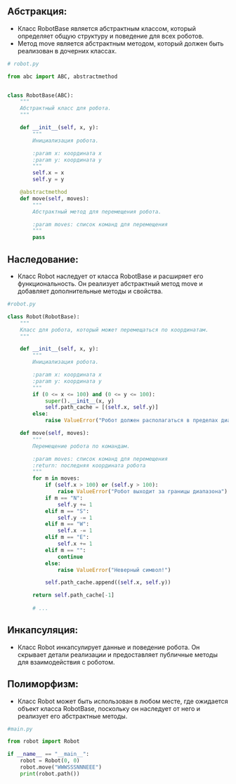 ## Абстракция: 
 - Класс RobotBase является абстрактным классом, который определяет общую структуру и поведение для всех роботов. 
 - Метод move является абстрактным методом, который должен быть реализован в дочерних классах.

```py
# robot.py

from abc import ABC, abstractmethod


class RobotBase(ABC):
    """
    Абстрактный класс для робота.
    """

    def __init__(self, x, y):
        """
        Инициализация робота.

        :param x: координата x
        :param y: координата y
        """
        self.x = x
        self.y = y

    @abstractmethod
    def move(self, moves):
        """
        Абстрактный метод для перемещения робота.

        :param moves: список команд для перемещения
        """
        pass

```
## Наследование: 
- Класс Robot наследует от класса RobotBase и расширяет его функциональность. Он реализует абстрактный метод move и добавляет дополнительные методы и свойства.

```py
#robot.py

class Robot(RobotBase):
    """
    Класс для робота, который может перемещаться по координатам.
    """

    def __init__(self, x, y):
        """
        Инициализация робота.

        :param x: координата x
        :param y: координата y
        """
        if (0 <= x <= 100) and (0 <= y <= 100):
            super().__init__(x, y)
            self.path_cache = [(self.x, self.y)]
        else:
            raise ValueError("Робот должен располагаться в пределах диапазона")

    def move(self, moves):
        """
        Перемещение робота по командам.

        :param moves: список команд для перемещения
        :return: последняя координата робота
        """
        for m in moves:
            if (self.x > 100) or (self.y > 100):
                raise ValueError("Робот выходит за границы диапазона")
            if m == "N":
                self.y += 1
            elif m == "S":
                self.y -= 1
            elif m == "W":
                self.x -= 1
            elif m == "E":
                self.x += 1
            elif m == "":
                continue
            else:
                raise ValueError("Неверный символ!")

            self.path_cache.append((self.x, self.y))

        return self.path_cache[-1]
        
        # ...
```


## Инкапсуляция: 
- Класс Robot инкапсулирует данные и поведение робота. Он скрывает детали реализации и предоставляет публичные методы для взаимодействия с роботом.

## Полиморфизм: 
- Класс Robot может быть использован в любом месте, где ожидается объект класса RobotBase, поскольку он наследует от него и реализует его абстрактные методы.

```py
#main.py

from robot import Robot

if __name__ == "__main__":
    robot = Robot(0, 0)
    robot.move("WWWSSSNNNEEE")
    print(robot.path())
```